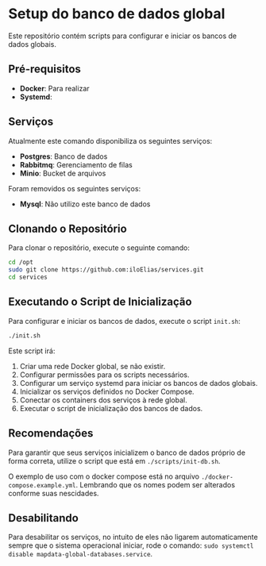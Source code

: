 # Setup do banco de dados global

Este repositório contém scripts para configurar e iniciar os bancos de dados globais.

## Pré-requisitos

- **Docker**: Para realizar
- **Systemd**:

## Serviços

Atualmente este comando disponibiliza os seguintes serviços:

- **Postgres**: Banco de dados
- **Rabbitmq**: Gerenciamento de filas
- **Minio**: Bucket de arquivos

Foram removidos os seguintes serviços:

- **Mysql**: Não utilizo este banco de dados

## Clonando o Repositório

Para clonar o repositório, execute o seguinte comando:

```sh
cd /opt
sudo git clone https://github.com:iloElias/services.git
cd services
```

## Executando o Script de Inicialização

Para configurar e iniciar os bancos de dados, execute o script `init.sh`:

```sh
./init.sh
```

Este script irá:

1. Criar uma rede Docker global, se não existir.
2. Configurar permissões para os scripts necessários.
3. Configurar um serviço systemd para iniciar os bancos de dados globais.
4. Inicializar os serviços definidos no Docker Compose.
5. Conectar os containers dos serviços à rede global.
6. Executar o script de inicialização dos bancos de dados.

## Recomendações

Para garantir que seus serviços inicializem o banco de dados próprio de forma correta, utilize o script que está em `./scripts/init-db.sh`.

O exemplo de uso com o docker compose está no arquivo `./docker-compose.example.yml`. Lembrando que os nomes podem ser alterados conforme suas nescidades.

## Desabilitando

Para desabilitar os serviços, no intuito de eles não ligarem automaticamente sempre que o sistema operacional iniciar, rode o comando: `sudo systemctl disable mapdata-global-databases.service`.
